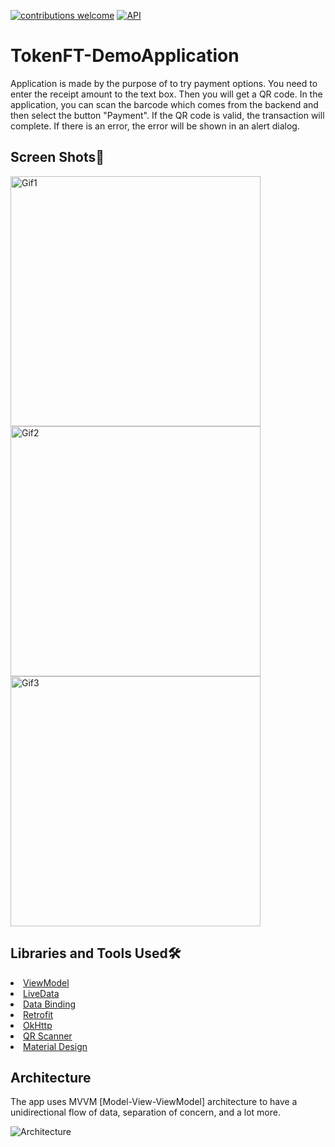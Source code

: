<a href="https://github.com/CanerGures/TokenFT-DemoApplication/pulls"><img src="https://img.shields.io/badge/contributions-welcome-brightgreen.svg?style=flat" alt="contributions welcome" /></a>
<a href="https://android-arsenal.com/api?level=21"><img src="https://img.shields.io/badge/API-21%2B-brightgreen.svg?style=flat" alt="API" /></a>


# TokenFT-DemoApplication

Application is made by the purpose of to try payment options. You need to enter the receipt amount to the text box. Then you will get a QR code. In the application, you can scan the barcode which comes from the backend and then select the button "Payment". If the QR code is valid, the transaction will complete. If there is an error, the error will be shown in an alert dialog. 

## Screen Shots📱

<p><img height= "400" src="https://media.giphy.com/media/uQtwUAT0l3nTT38cHF/giphy.gif" alt="Gif1" />
<img height= "400" src="https://media.giphy.com/media/gSPLgiCAeEr5eHJHed/giphy.gif" alt="Gif2" />
<img height= "400" src="https://media.giphy.com/media/UzNtd0pOaodVVs93bY/giphy.gif" alt="Gif3" /></p>

## Libraries and Tools Used🛠 

<li><a href="https://developer.android.com/topic/libraries/architecture/viewmodel">ViewModel</a></li>
<li><a href="https://developer.android.com/topic/libraries/architecture/livedata">LiveData</a></li>
<li><a href="https://developer.android.com/topic/libraries/data-binding">Data Binding</a></li>
<li><a href="https://square.github.io/retrofit/">Retrofit</a></li>
<li><a href="https://github.com/square/okhttp">OkHttp</a></li> 
<li><a href="https://github.com/journeyapps/zxing-android-embedded">QR Scanner</a></li>
<li><a href="https://material.io/develop/android/docs/getting-started/">Material Design</a></li>

## Architecture
The app uses MVVM [Model-View-ViewModel] architecture to have a unidirectional flow of data, separation of concern, and a lot more.

![Architecture](https://developer.android.com/topic/libraries/architecture/images/final-architecture.png)


